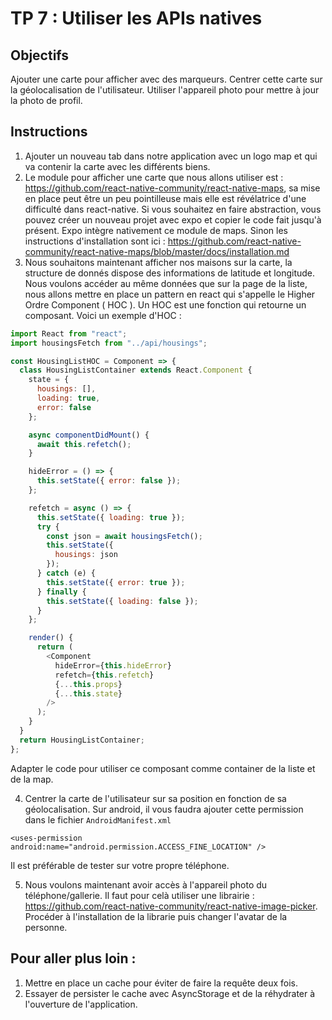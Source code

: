 # TP 7 : Utiliser les APIs natives

## Objectifs

Ajouter une carte pour afficher avec des marqueurs.
Centrer cette carte sur la géolocalisation de l'utilisateur.
Utiliser l'appareil photo pour mettre à jour la photo de profil.

## Instructions

1. Ajouter un nouveau tab dans notre application avec un logo map et qui va contenir la carte avec les différents biens.
2. Le module pour afficher une carte que nous allons utiliser est : https://github.com/react-native-community/react-native-maps, sa mise en place peut être un peu pointilleuse mais elle est révélatrice d'une difficulté dans react-native. Si vous souhaitez en faire abstraction, vous pouvez créer un nouveau projet avec expo et copier le code fait jusqu'à présent. Expo intègre nativement ce module de maps. Sinon les instructions d'installation sont ici : https://github.com/react-native-community/react-native-maps/blob/master/docs/installation.md
3. Nous souhaitons maintenant afficher nos maisons sur la carte, la structure de donnés dispose des informations de latitude et longitude. Nous voulons accéder au même données que sur la page de la liste, nous allons mettre en place un pattern en react qui s'appelle le Higher Ordre Component ( HOC ). Un HOC est une fonction qui retourne un composant. Voici un exemple d'HOC :

```js
import React from "react";
import housingsFetch from "../api/housings";

const HousingListHOC = Component => {
  class HousingListContainer extends React.Component {
    state = {
      housings: [],
      loading: true,
      error: false
    };

    async componentDidMount() {
      await this.refetch();
    }

    hideError = () => {
      this.setState({ error: false });
    };

    refetch = async () => {
      this.setState({ loading: true });
      try {
        const json = await housingsFetch();
        this.setState({
          housings: json
        });
      } catch (e) {
        this.setState({ error: true });
      } finally {
        this.setState({ loading: false });
      }
    };

    render() {
      return (
        <Component
          hideError={this.hideError}
          refetch={this.refetch}
          {...this.props}
          {...this.state}
        />
      );
    }
  }
  return HousingListContainer;
};
```

Adapter le code pour utiliser ce composant comme container de la liste et de la map.

4. Centrer la carte de l'utilisateur sur sa position en fonction de sa géolocalisation. Sur android, il vous faudra ajouter cette permission dans le fichier `AndroidManifest.xml`

```
<uses-permission android:name="android.permission.ACCESS_FINE_LOCATION" />
```

Il est préférable de tester sur votre propre téléphone.

5. Nous voulons maintenant avoir accès à l'appareil photo du téléphone/gallerie. Il faut pour celà utiliser une librairie : https://github.com/react-native-community/react-native-image-picker. Procéder à l'installation de la librarie puis changer l'avatar de la personne.

## Pour aller plus loin :

1. Mettre en place un cache pour éviter de faire la requête deux fois.
2. Essayer de persister le cache avec AsyncStorage et de la réhydrater à l'ouverture de l'application.
